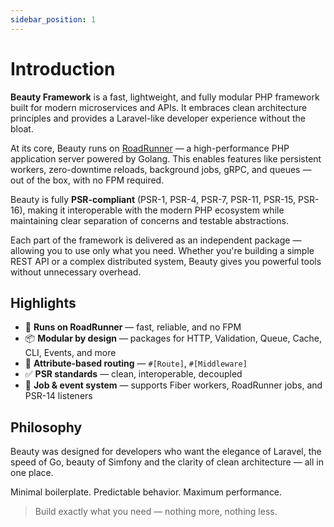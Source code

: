 ```yaml
---
sidebar_position: 1
---
```


# Introduction

**Beauty Framework** is a fast, lightweight, and fully modular PHP framework built for modern microservices and APIs. It embraces clean architecture principles and provides a Laravel-like developer experience without the bloat.

At its core, Beauty runs on [RoadRunner](https://roadrunner.dev) — a high-performance PHP application server powered by Golang. This enables features like persistent workers, zero-downtime reloads, background jobs, gRPC, and queues — out of the box, with no FPM required.

Beauty is fully **PSR-compliant** (PSR-1, PSR-4, PSR-7, PSR-11, PSR-15, PSR-16), making it interoperable with the modern PHP ecosystem while maintaining clear separation of concerns and testable abstractions.

Each part of the framework is delivered as an independent package — allowing you to use only what you need. Whether you're building a simple REST API or a complex distributed system, Beauty gives you powerful tools without unnecessary overhead.


## Highlights

* 🚀 **Runs on RoadRunner** — fast, reliable, and no FPM
* 📦 **Modular by design** — packages for HTTP, Validation, Queue, Cache, CLI, Events, and more
* 📜 **Attribute-based routing** — `#[Route]`, `#[Middleware]`
* ✅ **PSR standards** — clean, interoperable, decoupled
* 🔄 **Job & event system** — supports Fiber workers, RoadRunner jobs, and PSR-14 listeners


## Philosophy

Beauty was designed for developers who want the elegance of Laravel, the speed of Go, beauty of Simfony and the clarity of clean architecture — all in one place.

Minimal boilerplate. Predictable behavior. Maximum performance.

> Build exactly what you need — nothing more, nothing less.

